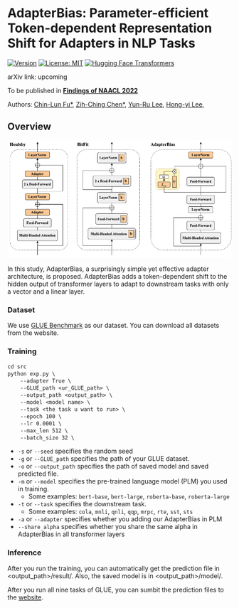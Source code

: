 
# AdapterBias: Parameter-efficient Token-dependent Representation Shift for Adapters in NLP Tasks

[![Version](https://img.shields.io/badge/Version-v0.1.0-blue?color=FF8000?color=009922)](https://img.shields.io/badge/Version-v0.1.0-blue)
[![License: MIT](https://img.shields.io/badge/License-MIT-orange.svg)](https://opensource.org/licenses/MIT)
[![Hugging Face Transformers](https://img.shields.io/badge/%F0%9F%A4%97-Transformers-pink?color=FF33CC)](https://github.com/huggingface/transformers)


arXiv link: upcoming

To be published in [**Findings of NAACL 2022**](https://2022.naacl.org/)

Authors:
[Chin-Lun Fu*](https://www.linkedin.com/in/chin-lun-fu-201612219/), 
[Zih-Ching Chen*](https://www.linkedin.com/in/zih-ching-chen-7158111b0/),
[Yun-Ru Lee](https://www.facebook.com/profile.php?id=100002026928166),
[Hong-yi Lee](https://speech.ee.ntu.edu.tw/~hylee/index.php),

## Overview
![AdapterBias](Adapter.png)

In this study, AdapterBias, a surprisingly simple yet effective adapter architecture, is proposed.
AdapterBias adds a token-dependent shift to the hidden output of transformer layers to adapt to downstream tasks with only a vector and a linear layer.

### Dataset

We use [GLUE Benchmark](https://gluebenchmark.com/) as our dataset. You can download all datasets from the website.

### Training

```
cd src
python exp.py \
    --adapter True \
    --GLUE_path <ur_GLUE_path> \
    --output_path <output_path> \
    --model <model name> \
    --task <the task u want to run> \
    --epoch 100 \
    --lr 0.0001 \
    --max_len 512 \
    --batch_size 32 \
```

- `-s` or `--seed` specifies the random seed
- `-g` or `--GLUE_path` specifies the path of your GLUE dataset.
- `-o` or `--output_path` specifies the path of saved model and saved predicted file.
- `-m` or `--model` specifies the pre-trained language model (PLM) you used in training.
    - Some examples: `bert-base`, `bert-large`, `roberta-base`, `roberta-large`
- `-t` or `--task` specifies the downstream task.
    - Some examples: `cola`, `mnli`, `qnli`, `qqp`, `mrpc`, `rte`, `sst`, `sts` 
- `-a` or `--adapter` specifies whether you adding our AdapterBias in PLM
- `--share_alpha` specifies whether you share the same alpha in AdapterBias in all transformer layers

### Inference

After you run the training, you can automatically get the prediction file in <output_path>/result/. Also, the saved model is in <output_path>/model/.

After you run all nine tasks of GLUE, you can sumbit the prediction files to the [website](https://gluebenchmark.com/).